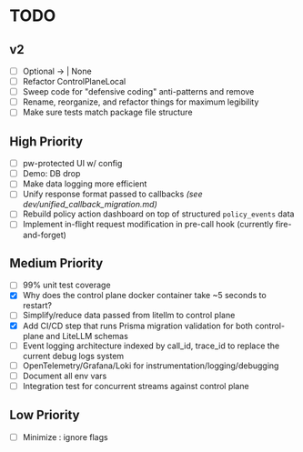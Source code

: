 # TODO

## v2

- [ ] Optional -> | None
- [ ] Refactor ControlPlaneLocal
- [ ] Sweep code for "defensive coding" anti-patterns and remove
- [ ] Rename, reorganize, and refactor things for maximum legibility
- [ ] Make sure tests match package file structure

## High Priority

- [ ] pw-protected UI w/ config
- [ ] Demo: DB drop
- [ ] Make data logging more efficient
- [ ] Unify response format passed to callbacks *(see dev/unified_callback_migration.md)*
- [ ] Rebuild policy action dashboard on top of structured `policy_events` data
- [ ] Implement in-flight request modification in pre-call hook (currently fire-and-forget)

## Medium Priority

- [ ] 99% unit test coverage
- [x] Why does the control plane docker container take ~5 seconds to restart?
- [ ] Simplify/reduce data passed from litellm to control plane
- [x] Add CI/CD step that runs Prisma migration validation for both control-plane and LiteLLM schemas
- [ ] Event logging architecture indexed by call_id, trace_id to replace the current debug logs system
- [ ] OpenTelemetry/Grafana/Loki for instrumentation/logging/debugging
- [ ] Document all env vars
- [ ] Integration test for concurrent streams against control plane

## Low Priority

- [ ] Minimize :  ignore flags

